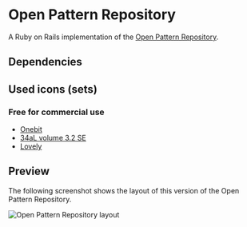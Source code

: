 Open Pattern Repository
==================
A Ruby on Rails implementation of the [Open Pattern Repository](http://code.google.com/p/openpatternrepository/ "The OPR hosted on google code.").

Dependencies
------------------


Used icons (sets)
------------------

### Free for commercial use

- [Onebit](http://www.icojoy.com/articles/44/ "Onebit")
- [34aL volume 3.2 SE](http://www.iconfinder.com/browse/iconset/icojoy/ "Iconset homepage")
- [Lovely](http://www.iconfinder.com/browse/iconset/lovely/#readme "Iconset homepage")

Preview
------------------
The following screenshot shows the layout of this version of the Open Pattern Repository.

![Open Pattern Repository layout](http://bripkens.de/images/dopr-preview.png "Open Pattern Repository layout")
